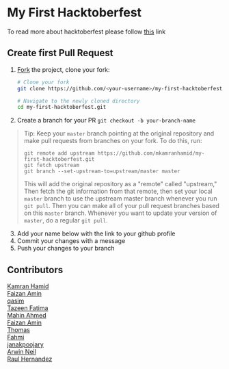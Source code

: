 # My First Hacktoberfest
To read more about hacktoberfest please follow [this](https://hacktoberfest.digitalocean.com/) link

## Create first Pull Request

1.  [Fork](https://help.github.com/articles/fork-a-repo/) the project, clone
    your fork:

    ```sh
    # Clone your fork
    git clone https://github.com/<your-username>/my-first-hacktoberfest.git

    # Navigate to the newly cloned directory
    cd my-first-hacktoberfest.git
    ```
2. Create a branch for your PR `git checkout -b your-branch-name`

> Tip: Keep your `master` branch pointing at the original repository and make
> pull requests from branches on your fork. To do this, run:
>
> ```
> git remote add upstream https://github.com/mkamranhamid/my-first-hacktoberfest.git
> git fetch upstream
> git branch --set-upstream-to=upstream/master master
> ```
>
> This will add the original repository as a "remote" called "upstream,"
> Then fetch the git information from that remote, then set your local `master`
> branch to use the upstream master branch whenever you run `git pull`.
> Then you can make all of your pull request branches based on this `master`
> branch. Whenever you want to update your version of `master`, do a regular
> `git pull`.


3. Add your name below with the link to your github profile
4. Commit your changes with a message
5. Push your changes to your branch

## Contributors
[Kamran Hamid](https://github.com/mkamranhamid)</br>
[Faizan Amin](https://github.com/Faizanamin)</br>
[qasim](https://github.com/qasimabbas209)</br>
[Tazeen Fatima](https://github.com/tazeenfatima)</br>
[Mahin Ahmed](https://github.com/hmahin2)</br>
[Faizan Amin](https://github.com/Faizanamin)</br>
[Thomas](https://github.com/35601)</br>
[Fahmi](https://github.com/fahmimuh)</br>
[janakpoojary](https://github.com/janakpoojary)</br>
[Arwin Neil](https://github.com/arwinneil)</br>
[Raul Hernandez](https://github.com/Raal9410)</br>

